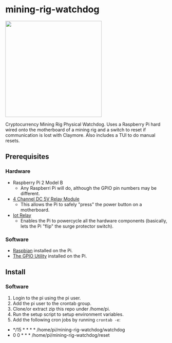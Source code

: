 # mining-rig-watchdog

<img src="https://user-images.githubusercontent.com/1810461/35637543-80db0f18-0682-11e8-8d9e-3fdbf403f800.jpg" width="300px"/>

Cryptocurrency Mining Rig Physical Watchdog. 
Uses a Raspberry Pi hard wired onto the motherboard of a mining rig and a switch to reset if communication is lost with Claymore. Also includes a TUI to do manual resets.

## Prerequisites
### Hardware
* Raspberry Pi 2 Model B 
  * Any Raspberri Pi will do, although the GPIO pin numbers may be different.
* [4 Channel DC 5V Relay Module](http://a.co/g4PvWE6)
  * This allows the Pi to safely "press" the power button on a motherboard.
* [Iot Relay](http://a.co/ge42GJ0)
  * Enables the Pi to powercycle all the hardware components (basically, lets the Pi "flip" the surge protector switch).
### Software
* [Raspbian](https://www.raspberrypi.org/downloads/raspbian/) installed on the Pi.
* [The GPIO Utility](http://wiringpi.com/download-and-install/) installed on the Pi.

## Install
### Software
1. Login to the pi using the pi user.
2. Add the pi user to the crontab group.
3. Clone/or extract zip this repo under /home/pi.
4. Run the setup script to setup environment variables.
5. Add the following cron jobs by running `crontab -e`:
  * */15 * * * * /home/pi/mining-rig-watchdog/watchdog
  * 0 0 * * * /home/pi/mining-rig-watchdog/reset

